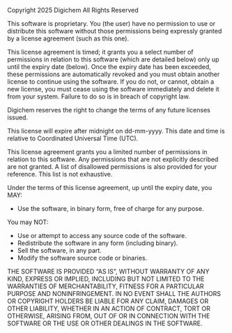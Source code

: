 Copyright 2025 Digichem
All Rights Reserved

This software is proprietary. You (the user) have no permission to use or 
distribute this software without those permissions being expressly granted by a 
license agreement (such as this one).

This license agreement is timed; it grants you a select number of permissions 
in relation to this software (which are detailed below) only up until the 
expiry date (below). Once the expiry date has been exceeded, these permissions 
are automatically revoked and you must obtain another license to continue using 
the software. If you do not, or cannot, obtain a new license, you must cease 
using the software immediately and delete it from your system. Failure to do so 
is in breach of copyright law.

Digichem reserves the right to change the terms of any future licenses issued.

This license will expire after midnight on dd-mm-yyyy.
This date and time is relative to Coordinated Universal Time (UTC).

This license agreement grants you a limited number of permissions in relation 
to this software. Any permissions that are not explicitly described are not 
granted. A list of disallowed permissions is also provided for your reference. 
This list is not exhaustive.

Under the terms of this license agreement, up until the expiry date, you MAY:
 - Use the software, in binary form, free of charge for any purpose.
 
You may NOT:
 - Use or attempt to access any source code of the software.
 - Redistribute the software in any form (including binary).
 - Sell the software, in any part.
 - Modify the software source code or binaries.
 
THE SOFTWARE IS PROVIDED “AS IS”, WITHOUT WARRANTY OF ANY KIND, EXPRESS OR 
IMPLIED, INCLUDING BUT NOT LIMITED TO THE WARRANTIES OF MERCHANTABILITY, 
FITNESS FOR A PARTICULAR PURPOSE AND NONINFRINGEMENT. IN NO EVENT SHALL THE 
AUTHORS OR COPYRIGHT HOLDERS BE LIABLE FOR ANY CLAIM, DAMAGES OR OTHER 
LIABILITY, WHETHER IN AN ACTION OF CONTRACT, TORT OR OTHERWISE, ARISING FROM, 
OUT OF OR IN CONNECTION WITH THE SOFTWARE OR THE USE OR OTHER DEALINGS IN THE 
SOFTWARE.
